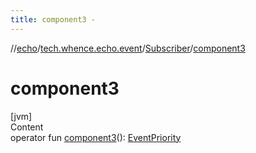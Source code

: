 ```yaml
---
title: component3 -
---
```

//[echo](../../index.md)/[tech.whence.echo.event](../index.md)/[Subscriber](index.md)/[component3](component3.md)



# component3  
[jvm]  
Content  
operator fun [component3](component3.md)(): [EventPriority](../-event-priority/index.md)  



